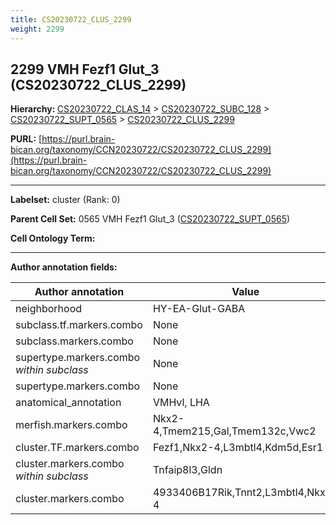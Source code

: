 ```yaml
---
title: CS20230722_CLUS_2299
weight: 2299
---
```

## 2299 VMH Fezf1 Glut_3 (CS20230722_CLUS_2299)
<b>Hierarchy: </b>
[CS20230722_CLAS_14](../CS20230722_CLAS_14) >
[CS20230722_SUBC_128](../CS20230722_SUBC_128) >
[CS20230722_SUPT_0565](../CS20230722_SUPT_0565) >
[CS20230722_CLUS_2299](../CS20230722_CLUS_2299)

**PURL:** [https://purl.brain-bican.org/taxonomy/CCN20230722/CS20230722_CLUS_2299](https://purl.brain-bican.org/taxonomy/CCN20230722/CS20230722_CLUS_2299)

---


**Labelset:** cluster (Rank: 0)

**Parent Cell Set:** 0565 VMH Fezf1 Glut_3 ([CS20230722_SUPT_0565](../CS20230722_SUPT_0565))



**Cell Ontology Term:** 

[MARKER GENES.]: #


---

[TRANSFERRED ANNOTATIONS.]: #


[AUTHOR ANNOTATION FIELDS.]: #


**Author annotation fields:**

| Author annotation | Value |
|-------------------|-------|
|neighborhood|HY-EA-Glut-GABA|
|subclass.tf.markers.combo|None|
|subclass.markers.combo|None|
|supertype.markers.combo _within subclass_|None|
|supertype.markers.combo|None|
|anatomical_annotation|VMHvl, LHA|
|merfish.markers.combo|Nkx2-4,Tmem215,Gal,Tmem132c,Vwc2|
|cluster.TF.markers.combo|Fezf1,Nkx2-4,L3mbtl4,Kdm5d,Esr1|
|cluster.markers.combo _within subclass_|Tnfaip8l3,Gldn|
|cluster.markers.combo|4933406B17Rik,Tnnt2,L3mbtl4,Nkx2-4|
